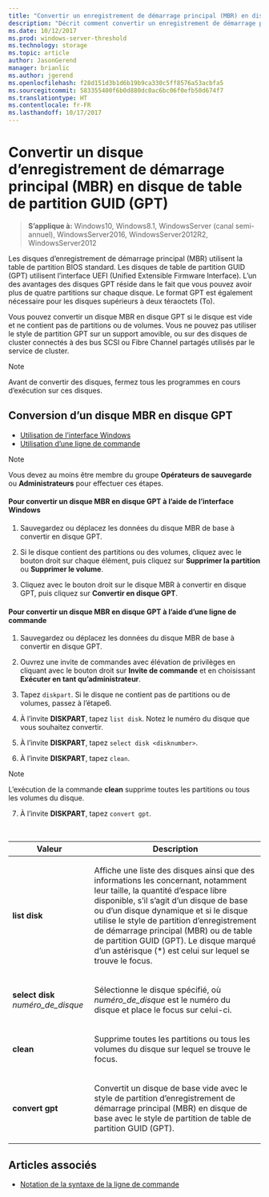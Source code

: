 ```yaml
---
title: "Convertir un enregistrement de démarrage principal (MBR) en disque de table de partition GUID (GPT)"
description: "Décrit comment convertir un enregistrement de démarrage principal (MBR) en disque de table de partition GUID (GPT)"
ms.date: 10/12/2017
ms.prod: windows-server-threshold
ms.technology: storage
ms.topic: article
author: JasonGerend
manager: brianlic
ms.author: jgerend
ms.openlocfilehash: f28d151d3b1d6b19b9ca330c5ff8576a53acbfa5
ms.sourcegitcommit: 583355400f6b0d880dc0ac6bc06f0efb50d674f7
ms.translationtype: HT
ms.contentlocale: fr-FR
ms.lasthandoff: 10/17/2017
---
```

# <a name="change-a-master-boot-record-mbr-disk-into-a-guid-partition-table-gpt-disk"></a>Convertir un disque d’enregistrement de démarrage principal (MBR) en disque de table de partition GUID (GPT)

> **S’applique à:** Windows10, Windows8.1, WindowsServer (canal semi-annuel), WindowsServer2016, WindowsServer2012R2, WindowsServer2012

Les disques d’enregistrement de démarrage principal (MBR) utilisent la table de partition BIOS standard. Les disques de table de partition GUID (GPT) utilisent l’interface UEFI (Unified Extensible Firmware Interface). L’un des avantages des disques GPT réside dans le fait que vous pouvez avoir plus de quatre partitions sur chaque disque. Le format GPT est également nécessaire pour les disques supérieurs à deux téraoctets (To).

Vous pouvez convertir un disque MBR en disque GPT si le disque est vide et ne contient pas de partitions ou de volumes.
Vous ne pouvez pas utiliser le style de partition GPT sur un support amovible, ou sur des disques de cluster connectés à des bus SCSI ou Fibre Channel partagés utilisés par le service de cluster.

> [!NOTE]
> Avant de convertir des disques, fermez tous les programmes en cours d’exécution sur ces disques.

## <a name="changing-an-mbr-disk-into-a-gpt-disk"></a>Conversion d’un disque MBR en disque GPT

-   [Utilisation de l’interface Windows](#BKMK_WINUI)
-   [Utilisation d’une ligne de commande](#BKMK_CMD)

> [!NOTE]
> Vous devez au moins être membre du groupe **Opérateurs de sauvegarde** ou **Administrateurs** pour effectuer ces étapes.

<a id="BKMK_WINUI"></a>
#### <a name="to-change-an-mbr-disk-into-a-gpt-disk-using-the-windows-interface"></a>Pour convertir un disque MBR en disque GPT à l’aide de l’interface Windows

1.  Sauvegardez ou déplacez les données du disque MBR de base à convertir en disque GPT.

2.  Si le disque contient des partitions ou des volumes, cliquez avec le bouton droit sur chaque élément, puis cliquez sur **Supprimer la partition** ou **Supprimer le volume**.

3.  Cliquez avec le bouton droit sur le disque MBR à convertir en disque GPT, puis cliquez sur **Convertir en disque GPT**.

<a id="BKMK_CMD"></a>
#### <a name="to-change-an-mbr-disk-into-a-gpt-disk-using-a-command-line"></a>Pour convertir un disque MBR en disque GPT à l’aide d’une ligne de commande

1.  Sauvegardez ou déplacez les données du disque MBR de base à convertir en disque GPT.

2.  Ouvrez une invite de commandes avec élévation de privilèges en cliquant avec le bouton droit sur **Invite de commande** et en choisissant **Exécuter en tant qu’administrateur**.

3. Tapez `diskpart`. Si le disque ne contient pas de partitions ou de volumes, passez à l’étape6.

4.  À l’invite **DISKPART**, tapez `list disk`. Notez le numéro du disque que vous souhaitez convertir.

5.  À l’invite **DISKPART**, tapez `select disk <disknumber>`.

6.  À l’invite **DISKPART**, tapez `clean`.

> [!NOTE]
> L’exécution de la commande **clean** supprime toutes les partitions ou tous les volumes du disque.

7.  À l’invite **DISKPART**, tapez `convert gpt`.

<br />

| Valeur  | Description  |
| ----- | ----|
| <p>**list disk**</p> | <p>Affiche une liste des disques ainsi que des informations les concernant, notamment leur taille, la quantité d’espace libre disponible, s’il s’agit d’un disque de base ou d’un disque dynamique et si le disque utilise le style de partition d’enregistrement de démarrage principal (MBR) ou de table de partition GUID (GPT). Le disque marqué d’un astérisque (*) est celui sur lequel se trouve le focus.</p> |
| <p>**select disk** <em>numéro_de_disque</em></p> | <p>Sélectionne le disque spécifié, où <em>numéro_de_disque</em> est le numéro du disque et place le focus sur celui-ci.</p> |
| <p>**clean**</p> | <p>Supprime toutes les partitions ou tous les volumes du disque sur lequel se trouve le focus.</p>  |
| <p>**convert gpt**</p>| <p>Convertit un disque de base vide avec le style de partition d’enregistrement de démarrage principal (MBR) en disque de base avec le style de partition de table de partition GUID (GPT).</p> |

## <a name="see-also"></a>Articles associés

-   [Notation de la syntaxe de la ligne de commande](https://technet.microsoft.com/library/cc742449(v=ws.11).aspx)


